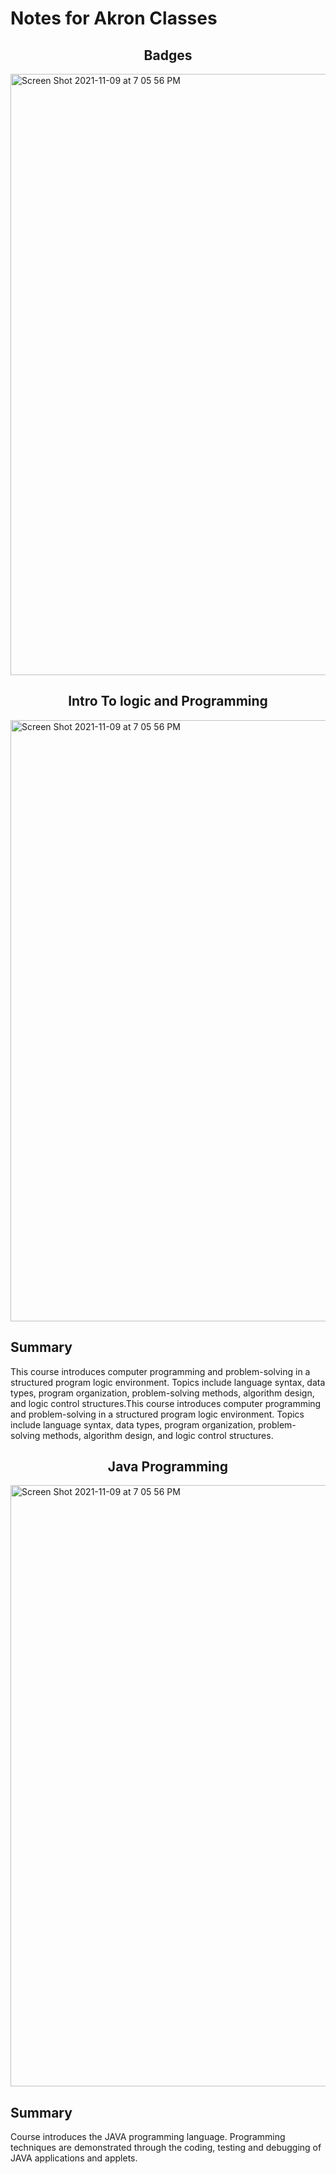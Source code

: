 # Notes for Akron Classes

<h2 align="center">Badges</h2>
<img width="962" alt="Screen Shot 2021-11-09 at 7 05 56 PM" src="https://user-images.githubusercontent.com/61941978/147379375-644d3264-f666-4074-ab1a-e195ec930ef4.png">


<h2 align="center">Intro To logic and Programming</h2>
<img width="962" alt="Screen Shot 2021-11-09 at 7 05 56 PM" src="https://user-images.githubusercontent.com/61941978/144934655-07c29fcf-7943-4cde-b383-f6e34ba6d5d6.png">

## Summary
This course introduces computer programming and problem-solving in a structured program logic environment. Topics include language syntax, data types, program organization, problem-solving methods, algorithm design, and logic control structures.This course introduces computer programming and problem-solving in a structured program logic environment. Topics include language syntax, data types, program organization, problem-solving methods, algorithm design, and logic control structures.


<h2 align="center">Java Programming</h2>
<img width="962" alt="Screen Shot 2021-11-09 at 7 05 56 PM" src="https://user-images.githubusercontent.com/61941978/147379746-6aea68d9-a0c0-4728-89a9-fbe3db598bf2.png">

## Summary
Course introduces the JAVA programming language. Programming techniques are demonstrated through the coding, testing and debugging of JAVA applications and applets.
